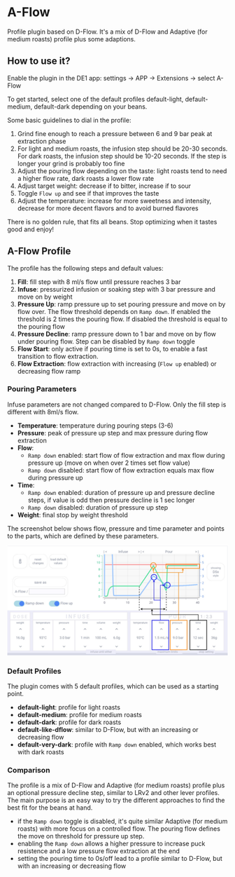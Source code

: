 # A-Flow

Profile plugin based on D-Flow. It's a mix of D-Flow and Adaptive (for medium roasts) profile plus some adaptions. 

## How to use it?
Enable the plugin in the DE1 app: settings -> APP -> Extensions -> select A-Flow

To get started, select one of the default profiles default-light, default-medium, default-dark depending on your beans. 

Some basic guidelines to dial in the profile:
1. Grind fine enough to reach a pressure between 6 and 9 bar peak at extraction phase
2. For light and medium roasts, the infusion step should be 20-30 seconds. For dark roasts, the infusion step should be 10-20 seconds. If the step is longer your grind is probably too fine
3. Adjust the pouring flow depending on the taste: light roasts tend to need a higher flow rate, dark roasts a lower flow rate
4. Adjust target weight: decrease if to bitter, increase if to sour
5. Toggle `Flow up` and see if that improves the taste 
6. Adjust the temperature: increase for more sweetness and intensity, decrease for more decent flavors and to avoid burned flavores 

There is no golden rule, that fits all beans. Stop optimizing when it tastes good and enjoy! 

## A-Flow Profile

The profile has the following steps and default values: 
1. **Fill**: fill step with 8 ml/s flow until pressure reaches 3 bar
2. **Infuse**: pressurized infusion or soaking step with 3 bar pressure and move on by weight
3. **Pressure Up**: ramp pressure up to set pouring pressure and move on by flow over. The flow threshold depends on `Ramp down`. If enabled the threshold is 2 times the pouring flow. If disabled the threshold is equal to the pouring flow  
4. **Pressure Decline**: ramp pressure down to 1 bar and move on by flow under pouring flow. Step can be disabled by `Ramp down` toggle 
5. **Flow Start**: only active if pouring time is set to 0s, to enable a fast transition to flow extraction. 
6. **Flow Extraction**: flow extraction with increasing (`Flow up` enabled) or decreasing flow ramp 

### Pouring Parameters
Infuse parameters are not changed compared to D-Flow. Only the fill step is different with 8ml/s flow. 

* **Temperature**: temperature during pouring steps (3-6)
* **Pressure**: peak of pressure up step and max pressure during flow extraction
* **Flow**: 
  * `Ramp down` enabled: start flow of flow extraction and max flow during pressure up (move on when over 2 times set flow value)
  * `Ramp down` disabled: start flow of flow extraction equals max flow during pressure up
* **Time**: 
  * `Ramp down` enabled: duration of pressure up and pressure decline steps, if value is odd then pressure decline is 1 sec longer 
  * `Ramp down` disabled: duration of pressure up step
* **Weight**: final stop by weight threshold

The screenshot below shows flow, pressure and time parameter and points to the parts, which are defined by these parameters.

![a_flow.jpg](img%2Fa_flow.jpg)

### Default Profiles
The plugin comes with 5 default profiles, which can be used as a starting point. 
* **default-light**: profile for light roasts
* **default-medium**: profile for medium roasts
* **default-dark**: profile for dark roasts
* **default-like-dflow**: similar to D-Flow, but with an increasing or decreasing flow 
* **default-very-dark**: profile with `Ramp down` enabled, which works best with dark roasts

### Comparison
The profile is a mix of D-Flow and Adaptive (for medium roasts) profile plus an optional pressure decline step, similar to LRv2 and other lever profiles.
The main purpose is an easy way to try the different approaches to find the best fit for the beans at hand. 

* if the `Ramp down` toggle is disabled, it's quite similar Adaptive (for medium roasts) with more focus on a controlled flow. The pouring flow defines the move on threshold for pressure up step.  
* enabling the `Ramp down` allows a higher pressure to increase puck resistence and a low pressure flow extraction at the end
* setting the pouring time to 0s/off lead to a profile similar to D-Flow, but with an increasing or decreasing flow 

